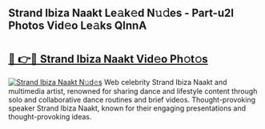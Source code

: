 ## Strand Ibiza Naakt Le𝚊k𝚎d N𝚞𝚍es - Part-u2l Photos Vid𝚎o Le𝚊ks QInnA

# <h2><a href="http://fb4jifi.evod.top/?m=Strand+Ibiza+Naakt">🔗 👉🔴 Strand Ibiza Naakt Vid𝚎o Ph𝚘t𝚘s</a></h2>

[![Strand Ibiza Naakt N𝚞d𝚎s](https://i.imgur.com/8V9OHl7.gif)](http://fb4jifi.evod.top/?m=Strand+Ibiza+Naakt)
Web celebrity Strand Ibiza Naakt and multimedia artist, renowned for sharing dance and lifestyle content through solo and collaborative dance routines and brief videos. Thought-provoking speaker Strand Ibiza Naakt, known for their engaging presentations and thought-provoking ideas. 
